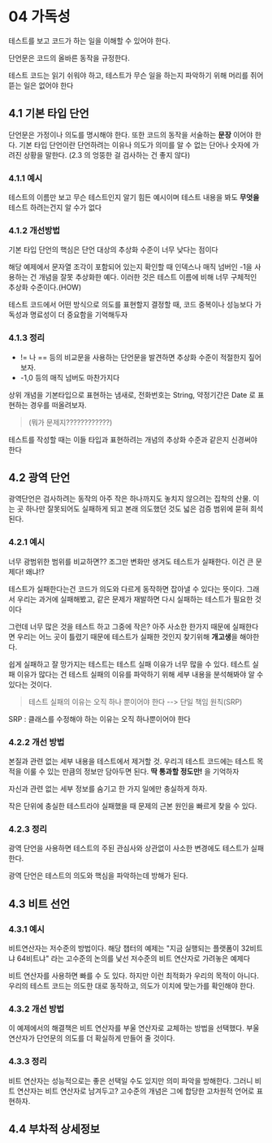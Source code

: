 # 04 가독성

테스트를 보고 코드가 하는 일을 이해할 수 있어야 한다.

단언문은 코드의 올바른 동작을 규정한다.

테스트 코드는 읽기 쉬워야 하고, 테스트가 무슨 일을 하는지 파악하기 위해 머리를 쥐어 뜯는 일은 없어야 한다


## 4.1 기본 타입 단언

단언문은 가정이나 의도를 명시해야 한다. 또한 코드의 동작을 서술하는 **문장** 이어야 한다.
기본 타입 단언이란 단언하려는 이유나 의도가 의미를 알 수 없는 단어나 숫자에 가려진 상황을 말한다.
(2.3 의 엉뚱한 걸 검사하는 건 좋지 않다)


### 4.1.1 예시

테스트의 이름만 보고 무슨 테스트인지 알기 힘든 예시이며 테스트 내용을 봐도 **무엇을** 테스트 하려는건지 알 수가 없다

### 4.1.2 개선방법

기본 타입 단언의 핵심은 단언 대상의 추상화 수준이 너무 낮다는 점이다

해당 예제에서 문자열 조각이 포함되어 있는지 확인할 때 인덱스나 매직 넘버인 -1을 사용하는 건 개념을 잘못 추상화한 예다.
이러한 것은 테스트 이름에 비해 너무 구체적인 추상화 수준이다.(HOW)

테스트 코드에서 어떤 방식으로 의도를 표현할지 결정할 때, 코드 중복이나 성능보다 가독성과 명료성이 더 중요함을 기억해두자

### 4.1.3 정리

- != 나 == 등의 비교문을 사용하는 단언문을 발견하면 추상화 수준이 적절한지 짚어보자.
- -1,0 등의 매직 넘버도 마찬가지다

상위 개념을 기본타입으로 표현하는 냄새로, 전화번호는 String, 약정기간은 Date 로 표현하는 경우를 떠올려보자.

> (뭐가 문제지????????????)

테스트를 작성할 때는 이들 타입과 표현하려는 개념의 추상화 수준과 같은지 신경써야 한다

## 4.2 광역 단언

광역단언은 검사하려는 동작의 아주 작은 하나까지도 놓치지 않으려는 집착의 산물.
이는 곳 하나만 잘못되어도 실패하게 되고 본래 의도했던 것도 넓은 검증 범위에 묻혀 희석된다.


### 4.2.1 예시

너무 광범위한 범위를 비교하면?? 조그만 변화만 생겨도 테스트가 실패한다. 이건 큰 문제다! 왜냐!?

테스트가 실패한다는건 코드가 의도와 다르게 동작하면 잡아낼 수 있다는 뜻이다.
그래서 우리는 과거에 실패해봤고, 같은 문제가 재발하면 다시 실패하는 테스트가 필요한 것이다

그런데 너무 많은 것을 테스트 하고 그중에 작은? 아주 사소한 한가지 때문에 실패한다면 우리는 어느 곳이 틀렸기 때문에
테스트가 실패한 것인지 찾기위해 **개고생**을 해야한다.

쉽게 실패하고 잘 망가지는 테스트는 테스트 실패 이유가 너무 많을 수 있다.
테스트 실패 이유가 많다는 건 테스트 실패의 이유를 파악하기 위해 세부 내용을 분석해봐야 알 수 있다는 것이다.

> 테스트 실패의 이유는 오직 하나 뿐이어야 한다 --> 단일 책임 원칙(SRP)

SRP : 클래스를 수정해야 하는 이유는 오직 하나뿐이어야 한다


### 4.2.2 개선 방법

본질과 관련 없는 세부 내용을 테스트에서 제거할 것. 우리긔 테스트 코드에는 테스트 목적을 이룰 수 있는 만큼의 정보만
담아두면 된다.  **딱 통과할 정도만!** 을 기억하자

자신과 관련 없는 세부 정보를 숨기고 한 가지 일에만 충실하게 하자.

작은 단위에 충실한 테스트라야 실패했을 때 문제의 근본 원인을 빠르게 찾을 수 있다.

### 4.2.3 정리

광역 단언을 사용하면 테스트의 주된 관심사와 상관없이 사소한 변경에도 테스트가 실패한다.

광역 단언은 테스트의 의도와 핵심을 파악하는데 방해가 된다.

## 4.3 비트 선언

### 4.3.1 예시
비트연산자는 저수준의 방법이다.
해당 챕터의 예제는 "지금 실행되는 플랫폼이 32비트냐 64비트냐" 라는 고수준의 논의를 낯선 저수준의 비트 연산자로 가려놓은 예제다

비트 연산자를 사용하면 빠를 수 도 있다. 하지만 이런 최적화가 우리의 목적이 아니다.
우리의 테스트 코드는 의도한 대로 동작하고, 의도가 이치에 맞는가를 확인해야 한다.

### 4.3.2 개선 방법

이 예제에서의 해결책은 비트 연산자를 부울 연산자로 교체하는 방법을 선택했다.
부울 연산자가 단언문의 의도를 더 확실하게 만들어 줄 것이다.

### 4.3.3 정리

비트 연산자는 성능적으로는 좋은 선택일 수도 있지만 의미 파악을 방해한다.
그러니 비트 연산자는 비트 연산자로 남겨두고? 고수준의 개념은 그에 합당한 고차원적 언어로 표현하자.


## 4.4 부차적 상세정보




